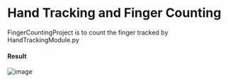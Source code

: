 # Hand Tracking and Finger Counting
FingerCountingProject is to count the finger tracked by HandTrackingModule.py

#### Result
![image](https://user-images.githubusercontent.com/48033882/133355623-7b40842a-29ed-4649-af7e-cfdd9b39d74c.png)

